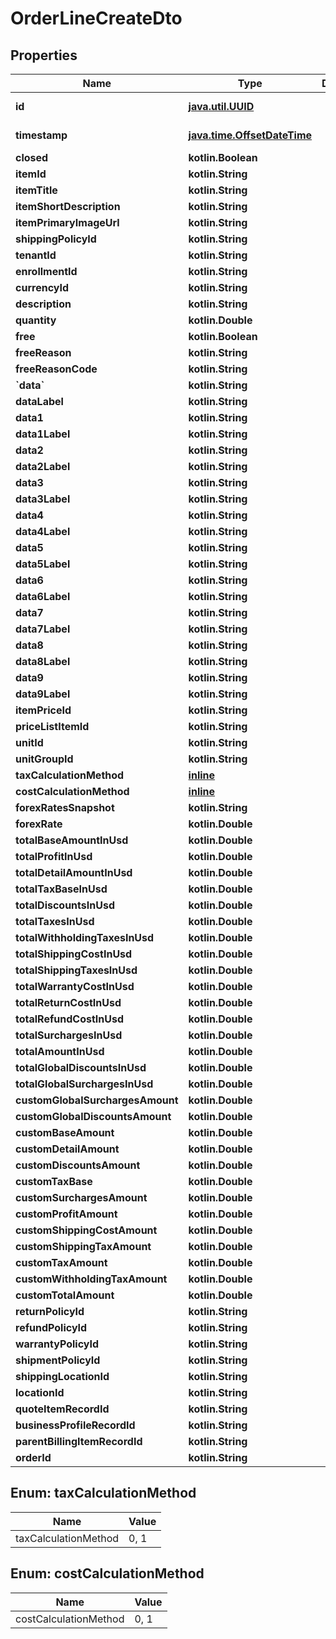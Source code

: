
# OrderLineCreateDto

## Properties
| Name | Type | Description | Notes |
| ------------ | ------------- | ------------- | ------------- |
| **id** | [**java.util.UUID**](java.util.UUID.md) |  |  [optional] [readonly] |
| **timestamp** | [**java.time.OffsetDateTime**](java.time.OffsetDateTime.md) |  |  [optional] [readonly] |
| **closed** | **kotlin.Boolean** |  |  [optional] |
| **itemId** | **kotlin.String** |  |  [optional] |
| **itemTitle** | **kotlin.String** |  |  [optional] |
| **itemShortDescription** | **kotlin.String** |  |  [optional] |
| **itemPrimaryImageUrl** | **kotlin.String** |  |  [optional] |
| **shippingPolicyId** | **kotlin.String** |  |  [optional] |
| **tenantId** | **kotlin.String** |  |  [optional] |
| **enrollmentId** | **kotlin.String** |  |  [optional] |
| **currencyId** | **kotlin.String** |  |  [optional] |
| **description** | **kotlin.String** |  |  [optional] |
| **quantity** | **kotlin.Double** |  |  [optional] |
| **free** | **kotlin.Boolean** |  |  [optional] |
| **freeReason** | **kotlin.String** |  |  [optional] |
| **freeReasonCode** | **kotlin.String** |  |  [optional] |
| **&#x60;data&#x60;** | **kotlin.String** |  |  [optional] |
| **dataLabel** | **kotlin.String** |  |  [optional] |
| **data1** | **kotlin.String** |  |  [optional] |
| **data1Label** | **kotlin.String** |  |  [optional] |
| **data2** | **kotlin.String** |  |  [optional] |
| **data2Label** | **kotlin.String** |  |  [optional] |
| **data3** | **kotlin.String** |  |  [optional] |
| **data3Label** | **kotlin.String** |  |  [optional] |
| **data4** | **kotlin.String** |  |  [optional] |
| **data4Label** | **kotlin.String** |  |  [optional] |
| **data5** | **kotlin.String** |  |  [optional] |
| **data5Label** | **kotlin.String** |  |  [optional] |
| **data6** | **kotlin.String** |  |  [optional] |
| **data6Label** | **kotlin.String** |  |  [optional] |
| **data7** | **kotlin.String** |  |  [optional] |
| **data7Label** | **kotlin.String** |  |  [optional] |
| **data8** | **kotlin.String** |  |  [optional] |
| **data8Label** | **kotlin.String** |  |  [optional] |
| **data9** | **kotlin.String** |  |  [optional] |
| **data9Label** | **kotlin.String** |  |  [optional] |
| **itemPriceId** | **kotlin.String** |  |  [optional] |
| **priceListItemId** | **kotlin.String** |  |  [optional] |
| **unitId** | **kotlin.String** |  |  [optional] |
| **unitGroupId** | **kotlin.String** |  |  [optional] |
| **taxCalculationMethod** | [**inline**](#TaxCalculationMethod) |  |  [optional] |
| **costCalculationMethod** | [**inline**](#CostCalculationMethod) |  |  [optional] |
| **forexRatesSnapshot** | **kotlin.String** |  |  [optional] |
| **forexRate** | **kotlin.Double** |  |  [optional] |
| **totalBaseAmountInUsd** | **kotlin.Double** |  |  [optional] |
| **totalProfitInUsd** | **kotlin.Double** |  |  [optional] |
| **totalDetailAmountInUsd** | **kotlin.Double** |  |  [optional] |
| **totalTaxBaseInUsd** | **kotlin.Double** |  |  [optional] |
| **totalDiscountsInUsd** | **kotlin.Double** |  |  [optional] |
| **totalTaxesInUsd** | **kotlin.Double** |  |  [optional] |
| **totalWithholdingTaxesInUsd** | **kotlin.Double** |  |  [optional] |
| **totalShippingCostInUsd** | **kotlin.Double** |  |  [optional] |
| **totalShippingTaxesInUsd** | **kotlin.Double** |  |  [optional] |
| **totalWarrantyCostInUsd** | **kotlin.Double** |  |  [optional] |
| **totalReturnCostInUsd** | **kotlin.Double** |  |  [optional] |
| **totalRefundCostInUsd** | **kotlin.Double** |  |  [optional] |
| **totalSurchargesInUsd** | **kotlin.Double** |  |  [optional] |
| **totalAmountInUsd** | **kotlin.Double** |  |  [optional] |
| **totalGlobalDiscountsInUsd** | **kotlin.Double** |  |  [optional] |
| **totalGlobalSurchargesInUsd** | **kotlin.Double** |  |  [optional] |
| **customGlobalSurchargesAmount** | **kotlin.Double** |  |  [optional] |
| **customGlobalDiscountsAmount** | **kotlin.Double** |  |  [optional] |
| **customBaseAmount** | **kotlin.Double** |  |  [optional] |
| **customDetailAmount** | **kotlin.Double** |  |  [optional] |
| **customDiscountsAmount** | **kotlin.Double** |  |  [optional] |
| **customTaxBase** | **kotlin.Double** |  |  [optional] |
| **customSurchargesAmount** | **kotlin.Double** |  |  [optional] |
| **customProfitAmount** | **kotlin.Double** |  |  [optional] |
| **customShippingCostAmount** | **kotlin.Double** |  |  [optional] |
| **customShippingTaxAmount** | **kotlin.Double** |  |  [optional] |
| **customTaxAmount** | **kotlin.Double** |  |  [optional] |
| **customWithholdingTaxAmount** | **kotlin.Double** |  |  [optional] |
| **customTotalAmount** | **kotlin.Double** |  |  [optional] |
| **returnPolicyId** | **kotlin.String** |  |  [optional] |
| **refundPolicyId** | **kotlin.String** |  |  [optional] |
| **warrantyPolicyId** | **kotlin.String** |  |  [optional] |
| **shipmentPolicyId** | **kotlin.String** |  |  [optional] |
| **shippingLocationId** | **kotlin.String** |  |  [optional] |
| **locationId** | **kotlin.String** |  |  [optional] |
| **quoteItemRecordId** | **kotlin.String** |  |  [optional] |
| **businessProfileRecordId** | **kotlin.String** |  |  [optional] |
| **parentBillingItemRecordId** | **kotlin.String** |  |  [optional] |
| **orderId** | **kotlin.String** |  |  [optional] |


<a id="TaxCalculationMethod"></a>
## Enum: taxCalculationMethod
| Name | Value |
| ---- | ----- |
| taxCalculationMethod | 0, 1 |


<a id="CostCalculationMethod"></a>
## Enum: costCalculationMethod
| Name | Value |
| ---- | ----- |
| costCalculationMethod | 0, 1 |



